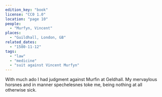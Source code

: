 ```yaml
---
edition_key: "book"
license: "CC0 1.0"
location: "page 10"
people:
  - "Murfyn, Vincent"
places:
  - "Guildhall, London, GB"
related_dates:
  - "1580-11-12"
tags:
  - "law"
  - "medicine"
  - "suit against Vincent Murfyn"
---
```

With much ado I had judgment against Murfin at Geldhall. My
mervaylous horsnes and in manner spechelesnes toke me, being
nothing at all otherwise sick.
